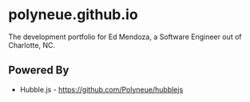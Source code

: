 # polyneue.github.io

The development portfolio for Ed Mendoza, a Software Engineer out of Charlotte, NC.

## Powered By

* Hubble.js - https://github.com/Polyneue/hubblejs